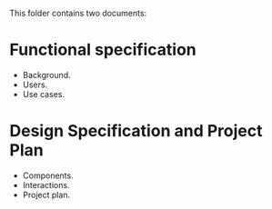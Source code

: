 This folder contains two documents:

Functional specification
========================
 - Background. 
 - Users. 
 - Use cases. 
 
 Design Specification and Project Plan
 =====================================
 - Components. 
 - Interactions. 
 - Project plan. 

